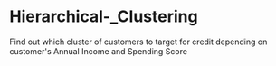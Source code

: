 # Hierarchical-_Clustering
Find out which cluster of customers to target for credit depending on customer's Annual Income and Spending Score
